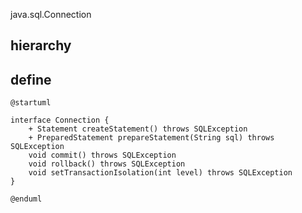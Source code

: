 java.sql.Connection

## hierarchy

## define
```plantuml
@startuml

interface Connection {
    + Statement createStatement() throws SQLException
    + PreparedStatement prepareStatement(String sql) throws SQLException
    void commit() throws SQLException
    void rollback() throws SQLException
    void setTransactionIsolation(int level) throws SQLException
}

@enduml
```